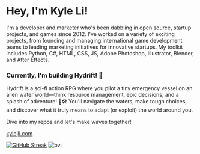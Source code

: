 # Hey, I'm Kyle Li!

I'm a developer and marketer who's been dabbling in open source, startup projects, and games since 2012. I've worked on a variety of exciting projects, from founding and managing international game development teams to leading marketing initiatives for innovative startups. My toolkit includes Python, C#, HTML, CSS, JS, Adobe Photoshop, Illustrator, Blender, and After Effects.

### Currently, I'm building **Hydrift**! 🚀

Hydrift is a sci-fi action RPG where you pilot a tiny emergency vessel on an alien water world—think resource management, epic decisions, and a splash of adventure! 🌊🛠️ You'll navigate the waters, make tough choices, and discover what it truly means to adapt (or exploit) the world around you.

Dive into my repos and let's make waves together!

[kylejli.com](https://kylejli.com)

<a href="https://kylejli.com"><img src="https://github-readme-streak-stats.herokuapp.com?user=kyleli&theme=tokyonight&hide_border=true" alt="GitHub Streak" /></a>
<img src="https://github-readme-stats.vercel.app/api/top-langs?username=kyleli&show_icons=true&locale=en&layout=compact&theme=chartreuse-dark" alt="ovi" />
